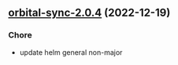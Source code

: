 

## [orbital-sync-2.0.4](https://github.com/truecharts/charts/compare/orbital-sync-2.0.3...orbital-sync-2.0.4) (2022-12-19)

### Chore

- update helm general non-major
  
  